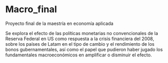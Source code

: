 # Macro_final
Proyecto final de la maestría en economía aplicada

Se explora el efecto de las políticas monetarias no convencionales de la Reserva Federal en US como respuesta a la crisis financiera del 2008, sobre los países de Latam en el tipo de cambio y el rendimiento de los bonos gubernamentales, así como el papel que pudieron haber jugado los fundamentales macroeconómicos en amplificar o disminuir el efecto.

